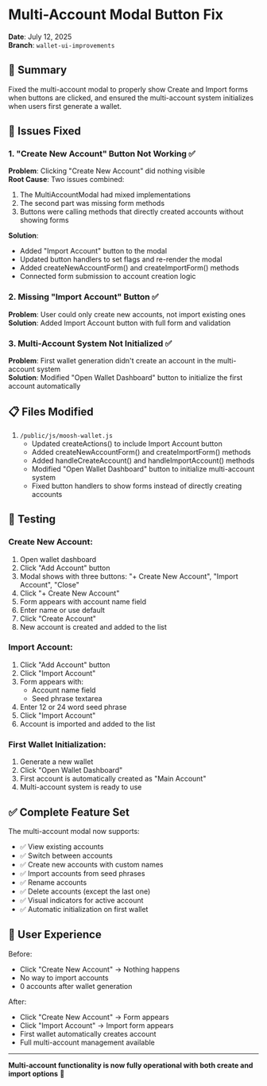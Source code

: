 # Multi-Account Modal Button Fix

**Date**: July 12, 2025  
**Branch**: `wallet-ui-improvements`

## 🎯 Summary

Fixed the multi-account modal to properly show Create and Import forms when buttons are clicked, and ensured the multi-account system initializes when users first generate a wallet.

## 🐛 Issues Fixed

### 1. "Create New Account" Button Not Working ✅

**Problem**: Clicking "Create New Account" did nothing visible  
**Root Cause**: Two issues combined:
1. The MultiAccountModal had mixed implementations
2. The second part was missing form methods
3. Buttons were calling methods that directly created accounts without showing forms

**Solution**: 
- Added "Import Account" button to the modal
- Updated button handlers to set flags and re-render the modal
- Added createNewAccountForm() and createImportForm() methods
- Connected form submission to account creation logic

### 2. Missing "Import Account" Button ✅

**Problem**: User could only create new accounts, not import existing ones  
**Solution**: Added Import Account button with full form and validation

### 3. Multi-Account System Not Initialized ✅

**Problem**: First wallet generation didn't create an account in the multi-account system  
**Solution**: Modified "Open Wallet Dashboard" button to initialize the first account automatically

## 📋 Files Modified

1. `/public/js/moosh-wallet.js`
   - Updated createActions() to include Import Account button
   - Added createNewAccountForm() and createImportForm() methods
   - Added handleCreateAccount() and handleImportAccount() methods
   - Modified "Open Wallet Dashboard" button to initialize multi-account system
   - Fixed button handlers to show forms instead of directly creating accounts

## 🧪 Testing

### Create New Account:
1. Open wallet dashboard
2. Click "Add Account" button
3. Modal shows with three buttons: "+ Create New Account", "Import Account", "Close"
4. Click "+ Create New Account"
5. Form appears with account name field
6. Enter name or use default
7. Click "Create Account"
8. New account is created and added to the list

### Import Account:
1. Click "Add Account" button
2. Click "Import Account"
3. Form appears with:
   - Account name field
   - Seed phrase textarea
4. Enter 12 or 24 word seed phrase
5. Click "Import Account"
6. Account is imported and added to the list

### First Wallet Initialization:
1. Generate a new wallet
2. Click "Open Wallet Dashboard"
3. First account is automatically created as "Main Account"
4. Multi-account system is ready to use

## ✅ Complete Feature Set

The multi-account modal now supports:
- ✅ View existing accounts
- ✅ Switch between accounts
- ✅ Create new accounts with custom names
- ✅ Import accounts from seed phrases
- ✅ Rename accounts
- ✅ Delete accounts (except the last one)
- ✅ Visual indicators for active account
- ✅ Automatic initialization on first wallet

## 🔑 User Experience

Before:
- Click "Create New Account" → Nothing happens
- No way to import accounts
- 0 accounts after wallet generation

After:
- Click "Create New Account" → Form appears
- Click "Import Account" → Import form appears
- First wallet automatically creates account
- Full multi-account management available

---

**Multi-account functionality is now fully operational with both create and import options** 🎉